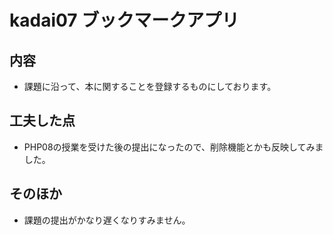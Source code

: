 # kadai07 ブックマークアプリ
## 内容
- 課題に沿って、本に関することを登録するものにしております。

## 工夫した点
- PHP08の授業を受けた後の提出になったので、削除機能とかも反映してみました。

## そのほか
- 課題の提出がかなり遅くなりすみません。
